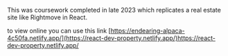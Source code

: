 This was coursework completed in late 2023 which replicates a real estate site like Rightmove in React.

to view online you can use this link [https://endearing-alpaca-4c50fa.netlify.app/](https://react-dev-property.netlify.app/)https://react-dev-property.netlify.app/

